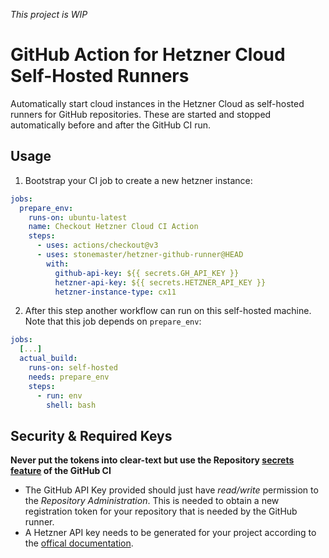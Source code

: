 _This project is WIP_

# GitHub Action for Hetzner Cloud Self-Hosted Runners

Automatically start cloud instances in the Hetzner Cloud as self-hosted runners
for GitHub repositories. These are started and stopped automatically before and
after the GitHub CI run.

## Usage

1. Bootstrap your CI job to create a new hetzner instance:

```yaml
jobs:
  prepare_env:
    runs-on: ubuntu-latest
    name: Checkout Hetzner Cloud CI Action
    steps:
      - uses: actions/checkout@v3
      - uses: stonemaster/hetzner-github-runner@HEAD
        with:
          github-api-key: ${{ secrets.GH_API_KEY }}
          hetzner-api-key: ${{ secrets.HETZNER_API_KEY }}
          hetzner-instance-type: cx11
```

2. After this step another workflow can run on this self-hosted machine. Note
   that this job depends on `prepare_env`:

```yaml
jobs:
  [...]
  actual_build:
    runs-on: self-hosted
    needs: prepare_env
    steps:
      - run: env
        shell: bash
```

## Security & Required Keys

**Never put the tokens into clear-text but use the Repository
[secrets feature](XXX) of the GitHub CI**

* The GitHub API Key provided should just have _read/write_ permission to
the *Repository Administration*. This is needed to obtain a new registration
token for your repository that is needed by the GitHub runner.
* A Hetzner API key needs to be generated for your project according to the
[offical documentation](https://docs.hetzner.cloud/#getting-started).
